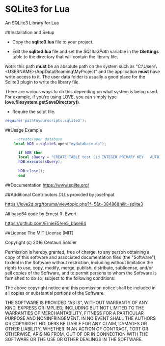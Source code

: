 # SQLite3 for Lua
An SQLite3 Library for Lua

##Installation and Setup
- Copy the **sqlite3.lua** file to your project.

- Edit the **sqlite3.lua** file and set the *SQLite3Path* variable in the **tSettings** table to the directory that will contain the library file. 

*Note*: this path **must** be an absolute path on the system such as "C:\\Users\\\<USERNAME\>\\AppData\\Roaming\\MyProject" and the application **must** have write access to it. The user data folder is usually a good place for the Sqlite3 plugin to write the library file.

There are various ways to do this depending on what system is being used. For example, if you're using [LÖVE](https://love2d.org/), you can simply type **love.filesystem.getSaveDirectory()**.

- Require the scipt file.
```lua
require('pathtoyourscripts.sqlite3');
```
##Usage Example
```lua  
    --create/open database
    local hDB = sqlite3.open("mydatabase.db");

      if hDB then
      local sQuery = "CREATE TABLE test (id INTEGER PRIMARY KEY   AUTOINCREMENT, name CHAR(20));";
      hDB:execute(sQuery);
      
      hDB:close();
      end
```
##Documentation
https://www.sqlite.org/

##Additional Contributors
DLLs provided by josefnpat

https://love2d.org/forums/viewtopic.php?f=5&t=38486&hilit=sqlite3


All base64 code by Ernest R. Ewert

https://github.com/ErnieE5/ee5_base64

##License
  The MIT License (MIT)

  Copyright (c) 2016 Centauri Soldier

  Permission is hereby granted, free of charge, to any person obtaining a copy of this software and associated documentation files (the "Software"), to deal in the Software without restriction, including without limitation the rights to use, copy, modify, merge, publish, distribute, sublicense, and/or sell copies of the Software, and to permit persons to whom the Software is furnished to do so, subject to the following conditions:

  The above copyright notice and this permission notice shall be included in all copies or substantial portions of the Software.

  THE SOFTWARE IS PROVIDED "AS IS", WITHOUT WARRANTY OF ANY KIND, EXPRESS OR IMPLIED, INCLUDING BUT NOT LIMITED TO THE WARRANTIES OF MERCHANTABILITY, FITNESS FOR A PARTICULAR PURPOSE AND NONINFRINGEMENT. IN NO EVENT SHALL THE AUTHORS OR COPYRIGHT HOLDERS BE LIABLE FOR ANY CLAIM, DAMAGES OR OTHER LIABILITY, WHETHER IN AN ACTION OF CONTRACT, TORT OR OTHERWISE, ARISING FROM, OUT OF OR IN CONNECTION WITH THE SOFTWARE OR THE USE OR OTHER DEALINGS IN THE SOFTWARE.
